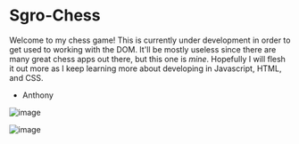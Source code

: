 # Sgro-Chess
Welcome to my chess game! This is currently under development in order to get used to working with the DOM.
It'll be mostly useless since there are many great chess apps out there, but this one is *mine*. Hopefully
I will flesh it out more as I keep learning more about developing in Javascript, HTML, and CSS.

- Anthony

![image](https://user-images.githubusercontent.com/64649626/104653971-63cfc080-5689-11eb-8e53-9404fd4b78cc.png)

![image](https://user-images.githubusercontent.com/64649626/104667030-35f77580-56a3-11eb-8578-1166689ae61a.png)
